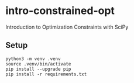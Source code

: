 # intro-constrained-opt
Introduction to Optimization Constraints with SciPy

## Setup

```shell
python3 -m venv .venv
source .venv/bin/activate
pip install --upgrade pip
pip install -r requirements.txt
```